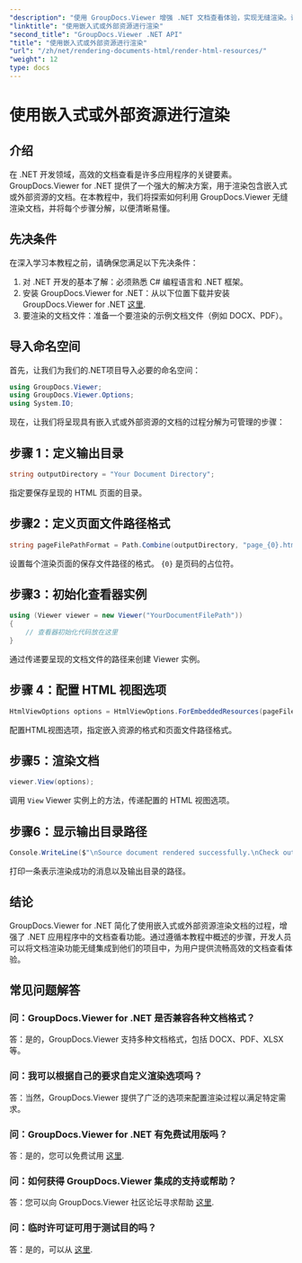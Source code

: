 ```yaml
---
"description": "使用 GroupDocs.Viewer 增强 .NET 文档查看体验，实现无缝渲染。请遵循我们的教程，实现高效集成并获得卓越的用户体验。"
"linktitle": "使用嵌入式或外部资源进行渲染"
"second_title": "GroupDocs.Viewer .NET API"
"title": "使用嵌入式或外部资源进行渲染"
"url": "/zh/net/rendering-documents-html/render-html-resources/"
"weight": 12
type: docs
---
```

# 使用嵌入式或外部资源进行渲染

## 介绍

在 .NET 开发领域，高效的文档查看是许多应用程序的关键要素。GroupDocs.Viewer for .NET 提供了一个强大的解决方案，用于渲染包含嵌入式或外部资源的文档。在本教程中，我们将探索如何利用 GroupDocs.Viewer 无缝渲染文档，并将每个步骤分解，以便清晰易懂。

## 先决条件

在深入学习本教程之前，请确保您满足以下先决条件：

1. 对 .NET 开发的基本了解：必须熟悉 C# 编程语言和 .NET 框架。
2. 安装 GroupDocs.Viewer for .NET：从以下位置下载并安装 GroupDocs.Viewer for .NET [这里](https://releases。groupdocs.com/viewer/net/).
3. 要渲染的文档文件：准备一个要渲染的示例文档文件（例如 DOCX、PDF）。

## 导入命名空间

首先，让我们为我们的.NET项目导入必要的命名空间：

```csharp
using GroupDocs.Viewer;
using GroupDocs.Viewer.Options;
using System.IO;
```

现在，让我们将呈现具有嵌入式或外部资源的文档的过程分解为可管理的步骤：

## 步骤 1：定义输出目录

```csharp
string outputDirectory = "Your Document Directory";
```

指定要保存呈现的 HTML 页面的目录。

## 步骤2：定义页面文件路径格式

```csharp
string pageFilePathFormat = Path.Combine(outputDirectory, "page_{0}.html");
```

设置每个渲染页面的保存文件路径的格式。 `{0}` 是页码的占位符。

## 步骤3：初始化查看器实例

```csharp
using (Viewer viewer = new Viewer("YourDocumentFilePath"))
{
    // 查看器初始化代码放在这里
}
```

通过传递要呈现的文档文件的路径来创建 Viewer 实例。

## 步骤 4：配置 HTML 视图选项

```csharp
HtmlViewOptions options = HtmlViewOptions.ForEmbeddedResources(pageFilePathFormat);
```

配置HTML视图选项，指定嵌入资源的格式和页面文件路径格式。

## 步骤5：渲染文档

```csharp
viewer.View(options);
```

调用 `View` Viewer 实例上的方法，传递配置的 HTML 视图选项。

## 步骤6：显示输出目录路径

```csharp
Console.WriteLine($"\nSource document rendered successfully.\nCheck output in: {outputDirectory}");
```

打印一条表示渲染成功的消息以及输出目录的路径。

## 结论

GroupDocs.Viewer for .NET 简化了使用嵌入式或外部资源渲染文档的过程，增强了 .NET 应用程序中的文档查看功能。通过遵循本教程中概述的步骤，开发人员可以将文档渲染功能无缝集成到他们的项目中，为用户提供流畅高效的文档查看体验。

## 常见问题解答

### 问：GroupDocs.Viewer for .NET 是否兼容各种文档格式？

答：是的，GroupDocs.Viewer 支持多种文档格式，包括 DOCX、PDF、XLSX 等。

### 问：我可以根据自己的要求自定义渲染选项吗？

答：当然，GroupDocs.Viewer 提供了广泛的选项来配置渲染过程以满足特定需求。

### 问：GroupDocs.Viewer for .NET 有免费试用版吗？

答：是的，您可以免费试用 [这里](https://releases。groupdocs.com/).

### 问：如何获得 GroupDocs.Viewer 集成的支持或帮助？

答：您可以向 GroupDocs.Viewer 社区论坛寻求帮助 [这里](https://forum。groupdocs.com/c/viewer/9).

### 问：临时许可证可用于测试目的吗？

答：是的，可以从 [这里](https://purchase。groupdocs.com/temporary-license/).